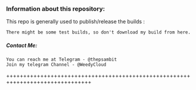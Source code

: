 ### Information about this repository:

This repo is generally used to publish/release the builds :

	There might be some test builds, so don't download my build from here.
  
##### Contact Me:
  
	You can reach me at Telegram - @thepsambit
	Join my telegram Channel - @WeedyCloud
+++++++++++++++++++++++++++++++++++++++++++++++++++++++++++++++++++++++++++++++
  	
